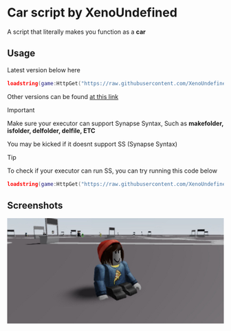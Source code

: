 # Car script by XenoUndefined
A script that literally makes you function as a **car**
## Usage
Latest version below here
```lua
loadstring(game:HttpGet("https://raw.githubusercontent.com/XenoUndefined/vroom/refs/heads/main/scriptandversions/versiononepointzero.txt",true))()
```
Other versions can be found [at this link](https://github.com/XenoUndefined/vroom/tree/main/scriptandversions)
> [!IMPORTANT]
> Make sure your executor can support Synapse Syntax, Such as **makefolder, isfolder, delfolder, delfile, ETC**
> 
> You may be kicked if it doesnt support SS (Synapse Syntax)

> [!TIP]
> To check if your executor can run SS, you can try running this code below
> ```lua
> loadstring(game:HttpGet("https://raw.githubusercontent.com/XenoUndefined/vroom/refs/heads/main/testing/executorsupport.txt",true))()
> ```
## Screenshots
![Image](https://raw.githubusercontent.com/XenoUndefined/vroom/refs/heads/main/githubstuff/carscreenshoot.png)
